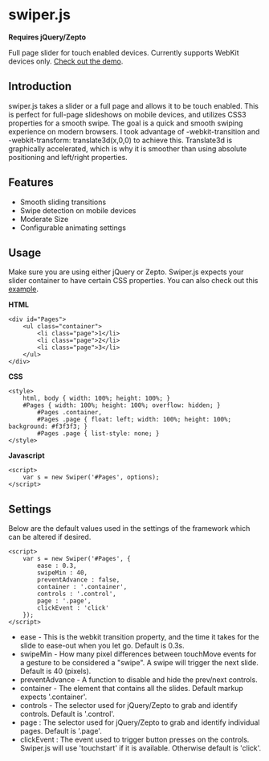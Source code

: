 # swiper.js

**Requires jQuery/Zepto**

Full page slider for touch enabled devices.  Currently supports WebKit devices only.  [Check out the demo](http://dezignhero.github.io/swiper/).

## Introduction

swiper.js takes a slider or a full page and allows it to be touch enabled.  This is perfect for full-page slideshows on mobile devices, and utilizes CSS3 properties for a smooth swipe.  The goal is a quick and smooth swiping experience on modern browsers.  I took advantage of -webkit-transition and -webkit-transform: translate3d(x,0,0) to achieve this.  Translate3d is graphically accelerated, which is why it is smoother than using absolute positioning and left/right properties.

## Features

* Smooth sliding transitions
* Swipe detection on mobile devices
* Moderate Size
* Configurable animating settings

## Usage

Make sure you are using either jQuery or Zepto.  Swiper.js expects your slider container to have certain CSS properties.  You can also check out this [example](http://dezignhero.github.io/swiper/).


**HTML**

	<div id="Pages">
		<ul class="container">
			<li class="page">1</li>
			<li class="page">2</li>
			<li class="page">3</li>
		</ul>
	</div>

**CSS**

	<style>
		html, body { width: 100%; height: 100%; }
		#Pages { width: 100%; height: 100%; overflow: hidden; }
			#Pages .container,
			#Pages .page { float: left; width: 100%; height: 100%; background: #f3f3f3; }
			#Pages .page { list-style: none; }
	</style>

**Javascript**

	<script>
		var s = new Swiper('#Pages', options);
	</script>

## Settings

Below are the default values used in the settings of the framework which can be altered if desired.

	<script>
		var s = new Swiper('#Pages', {
			ease : 0.3,
			swipeMin : 40,
			preventAdvance : false,
			container : '.container',
			controls : '.control',
			page : '.page',
			clickEvent : 'click'
		});
	</script>

* ease - This is the webkit transition property, and the time it takes for the slide to ease-out when you let go.  Default is 0.3s.
* swipeMin - How many pixel differences between touchMove events for a gesture to be considered a "swipe".  A swipe will trigger the next slide.  Default is 40 (pixels).
* preventAdvance - A function to disable and hide the prev/next controls. 
* container - The element that contains all the slides.  Default markup expects '.container'.
* controls - The selector used for jQuery/Zepto to grab and identify controls.  Default is '.control'.
* page : The selector used for jQuery/Zepto to grab and identify individual pages.  Default is '.page'.
* clickEvent : The event used to trigger button presses on the controls.  Swiper.js will use 'touchstart' if it is available.  Otherwise default is 'click'.